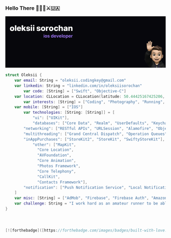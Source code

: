 ### Hello There 👨🏻‍💻⚔️🇺🇦

<img align='center' src="Untitled.png">

<!--
**oleksiiswift/oleksiiswift** is a ✨ _special_ ✨ repository because its `README.md` (this file) appears on your GitHub profile.

Here are some ideas to get you started:

- 🔭 I’m currently working on ...
- 🌱 I’m currently learning ...
- 👯 I’m looking to collaborate on ...
- 🤔 I’m looking for help with ...
- 💬 Ask me about ...
- 📫 How to reach me: ...
- 😄 Pronouns: ...
- ⚡ Fun fact: ...
-->

```swift
struct Oleksii {
	var email: String = "oleksii.codingkey@gmail.com"
	var linkedin: String = "linkedin.com/in/oleksiisorochan"
    	var code: [String] = ["Swift", "Objective-C"]
	var location: CLLocation = CLLocation(latitude: 50.44425167425206, longitude: 30.496931776896034)
    	var interests: [String] = ["Coding", "Photography", "Running", "Apple"]
	var mobile: [String] = ["IOS"]
    	var technologies: [String: [String]] = [
        	"ui": ["UIKit"],
        	"databases": ["Core Data", "Realm", "UserDefaults", "Keychain"],
		"networking": ["RESTful APIs", "URLSession", "Alamofire", "ObjectMapper"],
		"multithreading": ["Grand Central Dispatch", "Operation Queues", "Concurrency", "Async/Await"],
		"inAppPurchases": ["StoreKit2", "StoreKit", "SwiftyStoreKit"],
	        "other": ["MapKit",
			  "Core Location",
			  "AVFoundation",
			  "Core Animation",
			  "Photos Framework",
			  "Core Telephony",
			  "CallKit",
			  "Contacts Framework"],
		"notification": ["Push Notification Service", "Local Notifications", "User Notifications Framework"],		 
    ]
    var misc: [String] = ["AdMob", "Firebase", "Firebase Auth", "Amazon S3"]
    var challenge: String = "I work hard as an amateur runner to be able to run a marathon"
}



[![forthebadge]([https://forthebadge.com/images/badges/built-with-love.svg](https://forthebadge.com/images/badges/made-with-swift.svg))](https://forthebadge.com)

